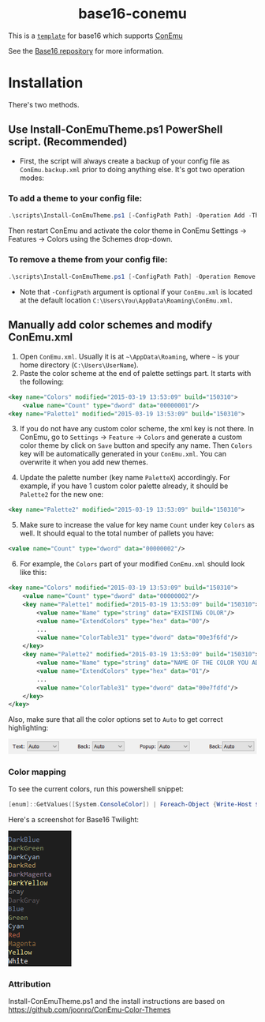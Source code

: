 <div align="center">
    <h1 align="center">base16-conemu</h1>
</div>

This is a [`template`](https://github.com/chriskempson/base16-templates-source)
for base16 which supports [ConEmu](https://conemu.github.io/)

See the [Base16 repository](https://github.com/chriskempson/base16) for more information.


# Installation
There's two methods.

## Use Install-ConEmuTheme.ps1 PowerShell script. (Recommended)
- First, the script will always create
  a backup of your config file as `ConEmu.backup.xml` prior to doing anything else. It's
  got two operation modes:

### To add a theme to your config file:
```ps1
.\scripts\Install-ConEmuTheme.ps1 [-ConfigPath Path] -Operation Add -ThemePathOrName .\themes\base16-twilight.xml
```

Then restart ConEmu and activate the color theme in ConEmu Settings -> Features -> Colors using the Schemes drop-down.

### To remove a theme from your config file:
```ps1
.\scripts\Install-ConEmuTheme.ps1 [-ConfigPath Path] -Operation Remove -ThemePathOrName "Base16 Twilight"
```

- Note that `-ConfigPath` argument is optional if your `ConEmu.xml` is located
  at the default location `C:\Users\You\AppData\Roaming\ConEmu.xml`.

## Manually add color schemes and modify ConEmu.xml
1. Open `ConEmu.xml`. Usually it is at  `~\AppData\Roaming`, where `~` is
   your home directory (`C:\Users\UserName`).
2. Paste the color scheme at the end of palette settings part. It starts with
   the following:
```xml
<key name="Colors" modified="2015-03-19 13:53:09" build="150310">
    <value name="Count" type="dword" data="00000001"/>
<key name="Palette1" modified="2015-03-19 13:53:09" build="150310">
```

3. If you do not have any custom color scheme, the xml key is not there. In
   ConEmu, go to `Settings` -> `Feature` -> `Colors` and generate a custom
   color theme by click on `Save` button and specify any name. Then `Colors`
   key will be automatically generated in your `ConEmu.xml`. You can
   overwrite it when you add new themes.

4. Update the palette number (key name `PaletteX`) accordingly. For example, if you have 1
   custom color palette already, it should be `Palette2` for the new one:
```xml
<key name="Palette2" modified="2015-03-19 13:53:09" build="150310">
```

5. Make sure to increase the value for key name `Count` under key `Colors`
   as well. It should equal to the total number of pallets you have:

```xml
<value name="Count" type="dword" data="00000002"/>
```
6. For example, the `Colors` part of your modified `ConEmu.xml` should look like this:
```xml
<key name="Colors" modified="2015-03-19 13:53:09" build="150310">
    <value name="Count" type="dword" data="00000002"/>
    <key name="Palette1" modified="2015-03-19 13:53:09" build="150310">
        <value name="Name" type="string" data="EXISTING COLOR"/>
        <value name="ExtendColors" type="hex" data="00"/>
        ...
        <value name="ColorTable31" type="dword" data="00e3f6fd"/>
    </key>
    <key name="Palette2" modified="2015-03-19 13:53:09" build="150310">
        <value name="Name" type="string" data="NAME OF THE COLOR YOU ADDED"/>
        <value name="ExtendColors" type="hex" data="01"/>
        ...
        <value name="ColorTable31" type="dword" data="00e7fdfd"/>
    </key>
</key>
```

Also, make sure that all the color options set to `Auto` to get correct
highlighting:

![color options](docs/ConEmu_Color_Options.png)


### Color mapping


To see the current colors, run this powershell snippet:

```ps1
[enum]::GetValues([System.ConsoleColor]) | Foreach-Object {Write-Host $_ -ForegroundColor $_}
```

Here's a screenshot for Base16 Twilight:

![Base16 Twilight in ConEmu](docs/conemu-twilight.png)


### Attribution

Install-ConEmuTheme.ps1 and the install instructions are based on https://github.com/joonro/ConEmu-Color-Themes
